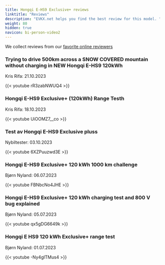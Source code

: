 ```yaml
---
title: Hongqi E-HS9 Exclusive+ reviews
linktitle: "Reviews"
description: "EVKX.net helps you find the best review for this model. "
weight: 80
hidden: true
navicon: bi-person-video2
---
```

We collect reviews from our [favorite online reviewers](../../../../../guides/evreviewers/)

<div class="container text-center shadow p-2 pe-4 mb-5 bg-body-tertiary rounded border">
<h3>Trying to drive 500km across a SNOW COVERED mountain without charging in NEW Hongqi E-HS9 120kWh</h3>
<p>Kris Rifa: 21.10.2023</p>

{{< youtube rR3zabNWUQ4 >}}

</div>
<div class="container text-center shadow p-2 pe-4 mb-5 bg-body-tertiary rounded border">
<h3>Hongqi E-HS9 Exclusive+ (120kWh) Range Testh</h3>
<p>Kris Rifa: 18.10.2023</p>

{{< youtube UiOOMZ7__co >}}

</div>
<div class="container text-center shadow p-2 pe-4 mb-5 bg-body-tertiary rounded border">
<h3>Test av Hongqi E-HS9 Exclusive pluss</h3>
<p>Nybiltester: 03.10.2023</p>

{{< youtube 6XZPuuzwd3E >}}

</div>
<div class="container text-center shadow p-2 pe-4 mb-5 bg-body-tertiary rounded border">
<h3>Hongqi E-HS9 Exclusive+ 120 kWh 1000 km challenge</h3>
<p>Bjørn Nyland: 06.07.2023</p>

{{< youtube FBNbcNo4JHE >}}

</div>
<div class="container text-center shadow p-2 pe-4 mb-5 bg-body-tertiary rounded border">
<h3>Hongqi E-HS9 Exclusive+ 120 kWh charging test and 800 V bug explained</h3>
<p>Bjørn Nyland: 05.07.2023</p>

{{< youtube qx5gDG6649k >}}

</div>
<div class="container text-center shadow p-2 pe-4 mb-5 bg-body-tertiary rounded border">
<h3>Hongqi E HS9 120 kWh Exclusive+ range test</h3>
<p>Bjørn Nyland: 01.07.2023</p>

{{< youtube -Ny4gITMus4 >}}

</div>
